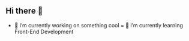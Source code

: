 ## Hi there 👋

- 🔭 I’m currently working on something cool
= 🌱 I’m currently learning Front-End Development
